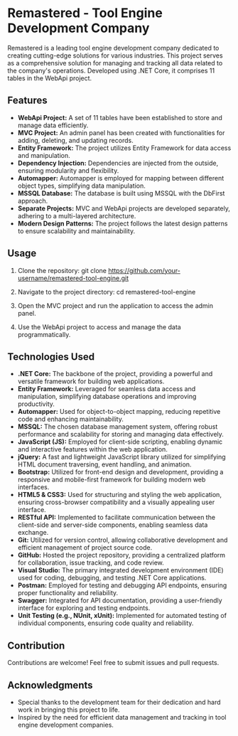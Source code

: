 # Remastered - Tool Engine Development Company

Remastered is a leading tool engine development company dedicated to creating cutting-edge solutions for various industries. This project serves as a comprehensive solution for managing and tracking all data related to the company's operations. Developed using .NET Core, it comprises 11 tables in the WebApi project.

## Features

- **WebApi Project:** A set of 11 tables have been established to store and manage data efficiently.
- **MVC Project:** An admin panel has been created with functionalities for adding, deleting, and updating records.
- **Entity Framework:** The project utilizes Entity Framework for data access and manipulation.
- **Dependency Injection:** Dependencies are injected from the outside, ensuring modularity and flexibility.
- **Automapper:** Automapper is employed for mapping between different object types, simplifying data manipulation.
- **MSSQL Database:** The database is built using MSSQL with the DbFirst approach.
- **Separate Projects:** MVC and WebApi projects are developed separately, adhering to a multi-layered architecture.
- **Modern Design Patterns:** The project follows the latest design patterns to ensure scalability and maintainability.

## Usage

1. Clone the repository:
git clone https://github.com/your-username/remastered-tool-engine.git



2. Navigate to the project directory:
cd remastered-tool-engine


3. Open the MVC project and run the application to access the admin panel.
4. Use the WebApi project to access and manage the data programmatically.

## Technologies Used

- **.NET Core:** The backbone of the project, providing a powerful and versatile framework for building web applications.
- **Entity Framework:** Leveraged for seamless data access and manipulation, simplifying database operations and improving productivity.
- **Automapper:** Used for object-to-object mapping, reducing repetitive code and enhancing maintainability.
- **MSSQL:** The chosen database management system, offering robust performance and scalability for storing and managing data effectively.
- **JavaScript (JS):** Employed for client-side scripting, enabling dynamic and interactive features within the web application.
- **jQuery:** A fast and lightweight JavaScript library utilized for simplifying HTML document traversing, event handling, and animation.
- **Bootstrap:** Utilized for front-end design and development, providing a responsive and mobile-first framework for building modern web interfaces.
- **HTML5 & CSS3:** Used for structuring and styling the web application, ensuring cross-browser compatibility and a visually appealing user interface.
- **RESTful API:** Implemented to facilitate communication between the client-side and server-side components, enabling seamless data exchange.
- **Git:** Utilized for version control, allowing collaborative development and efficient management of project source code.
- **GitHub:** Hosted the project repository, providing a centralized platform for collaboration, issue tracking, and code review.
- **Visual Studio:** The primary integrated development environment (IDE) used for coding, debugging, and testing .NET Core applications.
- **Postman:** Employed for testing and debugging API endpoints, ensuring proper functionality and reliability.
- **Swagger:** Integrated for API documentation, providing a user-friendly interface for exploring and testing endpoints.
- **Unit Testing (e.g., NUnit, xUnit):** Implemented for automated testing of individual components, ensuring code quality and reliability.

## Contribution

Contributions are welcome! Feel free to submit issues and pull requests.



## Acknowledgments

- Special thanks to the development team for their dedication and hard work in bringing this project to life.
- Inspired by the need for efficient data management and tracking in tool engine development companies.

